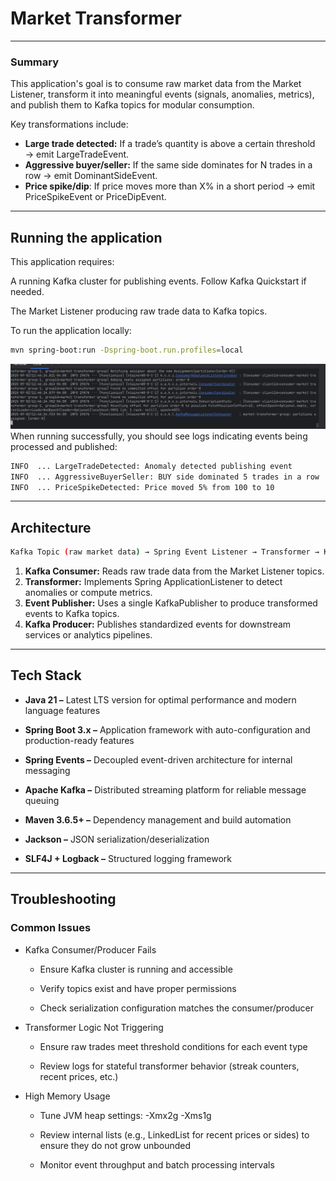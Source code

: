 # Market Transformer
___
### Summary

This application's goal is to consume raw market data from the Market Listener, transform it into meaningful events (signals, anomalies, metrics), and publish them to Kafka topics for modular consumption.

Key transformations include:

* **Large trade detected:** If a trade’s quantity is above a certain threshold → emit LargeTradeEvent. 
* **Aggressive buyer/seller:** If the same side dominates for N trades in a row → emit DominantSideEvent. 
* **Price spike/dip**: If price moves more than X% in a short period → emit PriceSpikeEvent or PriceDipEvent.

---
## Running the application

This application requires:

A running Kafka cluster for publishing events. Follow Kafka Quickstart
if needed.

The Market Listener producing raw trade data to Kafka topics.

To run the application locally:
```bash
mvn spring-boot:run -Dspring-boot.run.profiles=local
```
![start.JPG](images/start.JPG)
When running successfully, you should see logs indicating events being processed and published:
```bash
INFO  ... LargeTradeDetected: Anomaly detected publishing event
INFO  ... AggressiveBuyerSeller: BUY side dominated 5 trades in a row
INFO  ... PriceSpikeDetected: Price moved 5% from 100 to 10
```
---
## Architecture 
```bash
Kafka Topic (raw market data) → Spring Event Listener → Transformer → Kafka Producer → Kafka Topic (events)

```

1. **Kafka Consumer:** Reads raw trade data from the Market Listener topics.
2. **Transformer:** Implements Spring ApplicationListener<OrderReceived> to detect anomalies or compute metrics.
3. **Event Publisher:** Uses a single KafkaPublisher to produce transformed events to Kafka topics.
4. **Kafka Producer:** Publishes standardized events for downstream services or analytics pipelines.

---
## Tech Stack
* **Java 21 –** Latest LTS version for optimal performance and modern language features
* **Spring Boot 3.x –** Application framework with auto-configuration and production-ready features

* **Spring Events –** Decoupled event-driven architecture for internal messaging

* **Apache Kafka –** Distributed streaming platform for reliable message queuing

* **Maven 3.6.5+ –** Dependency management and build automation

* **Jackson –** JSON serialization/deserialization
* **SLF4J + Logback –** Structured logging framework
---
## Troubleshooting
### Common Issues

* Kafka Consumer/Producer Fails

  * Ensure Kafka cluster is running and accessible

  * Verify topics exist and have proper permissions

  * Check serialization configuration matches the consumer/producer

* Transformer Logic Not Triggering

  * Ensure raw trades meet threshold conditions for each event type

  * Review logs for stateful transformer behavior (streak counters, recent prices, etc.)

* High Memory Usage

  * Tune JVM heap settings: -Xmx2g -Xms1g

  * Review internal lists (e.g., LinkedList for recent prices or sides) to ensure they do not grow unbounded

  * Monitor event throughput and batch processing intervals
